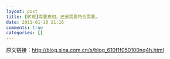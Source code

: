 ```yaml
---
layout: post
title: [转载]需要真相，还是需要符合需要…
date: 2011-01-10 21:16
comments: true
categories: []
---
```

原文链接：http://blog.sina.com.cn/s/blog_610f1f050100nq4h.html
